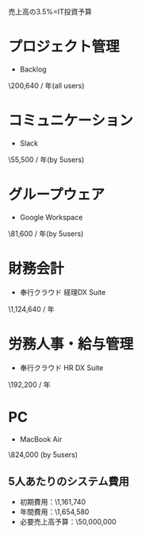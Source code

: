 売上高の3.5%=IT投資予算

# プロジェクト管理

- Backlog

\200,640 / 年(all users)

# コミュニケーション

- Slack

\55,500 / 年(by 5users)

# グループウェア

- Google Workspace

\81,600 / 年(by 5users)

# 財務会計

- 奉行クラウド 経理DX Suite

\1,124,640 / 年

# 労務人事・給与管理

- 奉行クラウド HR DX Suite

\192,200 / 年

# PC

- MacBook Air

\824,000 (by 5users)

## 5人あたりのシステム費用

- 初期費用：\1,161,740
- 年間費用：\1,654,580
- 必要売上高予算：\50,000,000